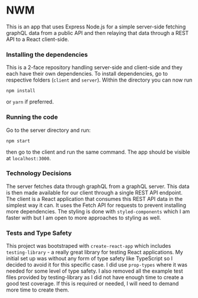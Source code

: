 # NWM
This is an app that uses Express Node.js for a simple server-side fetching graphQL data from a public API and then relaying that data through a REST API to a React client-side.

### Installing the dependencies
This is a 2-face repository handling server-side and client-side and they each have their own dependencies. To install dependencies, go to respective folders (`client` and `server`). Within the directory you can now run

```
npm install
```

or `yarn` if preferred.

### Running the code
Go to the server directory and run:

```
npm start
```

then go to the client and run the same command. The app should be visible at `localhost:3000`.


### Technology Decisions
The server fetches data through graphQL from a graphQL server. This data is then made available for our client through a single REST API endpoint. The client is a React application that consumes this REST API data in the simplest way it can. It uses the Fetch API
for requests to prevent installing more dependencies. The styling is done with `styled-components` which I am faster with but I am open to more approaches to styling as well.



### Tests and Type Safety
This project was bootstraped with `create-react-app` which includes `testing-library` - a really great library for testing React applications. My initial set up was without any form of type safety like TypeScript so I decided to avoid it for this specific case. I did use `prop-types` where it was needed for some level of type safety. I also removed all the example test files provided by testing-library as I did not have enough time to create a good test coverage. If this is required or needed, I will need to demand more time to create them.